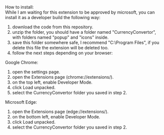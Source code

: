 How to install:  
While I am waiting for this extension to be approved by microsoft, you can install it as a developer build the following way:  
  
1. download the code from this repository.
2. unzip the folder, you should have a folder named "CurrencyConvertor", with folders named "popup" and "icons" inside.
3. save this folder somewhere safe, I recommend "C:\Program Files", if you delete this file the extension will be deleted too.
4. follow the next steps depending on your browser:
  
Google Chrome:  
1. open the settings page.
2. open the Extensions page (chrome://extensions/).
3. on the top left, enable Developer Mode.
4. click Load unpacked.
5. select the CurrencyConvertor folder you saved in step 2.
  
Microsoft Edge:  
1. open the Extensions page (edge://extensions/).
2. on the bottom left, enable Developer Mode.
3. click Load unpacked.
4. select the CurrencyConvertor folder you saved in step 2.